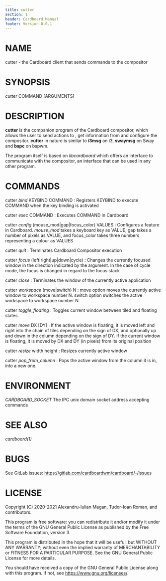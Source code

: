 ```yaml
---
title: cutter
section: 1
header: Cardboard Manual
footer: Version 0.0.1
---
```


# NAME
cutter - the Cardboard client that sends commands to the compositor

# SYNOPSIS
*cutter* COMMAND [ARGUMENTS]

# DESCRIPTION
**cutter** is the companion program of the Cardboard compositor, which allows
the user to send actions to , get information from and configure the compositor.
**cutter** in nature is similar to **i3msg** on i3, **swaymsg** on Sway and 
**bspc** on bspwm.

The program itself is based on *libcardboard* which offers an interface to communicate 
with the compositor, an interface that can be used in any other program.

# COMMANDS
cutter *bind* KEYBIND COMMAND 
:   Registers KEYBIND to execute COMMAND when the key binding is activated

cutter *exec* COMMAND
:   Executes COMMAND in Cardboard

cutter *config* (mouse_mod|gap|focus_color) VALUES
:   Configures a feature in Cardboard. *mouse_mod* takes a keyboard key as VALUE, 
    gap takes a number of pixels as VALUE, and focus_color takes three numbers representing 
    a colour as VALUES

cutter *quit*
:   Terminates Cardboard Compositor execution

cutter *focus* (left|right|up|down|cycle)
:   Changes the currently focused window in the direction indicated by the
    argument. In the case of cycle mode, the focus is changed in regard to
    the focus stack

cutter *close*
:   Terminates the window of the currently active application

cutter *workspace* (move|switch) N
:   move option moves the currently active window to workspace number N. 
    switch option switches the active workspace to workspace number N.

cutter *toggle_floating*
:   Toggles current window between tiled and floating states.

cutter *move* DX [DY]
:   If the active window is floating, it is moved left and right into the chain of 
    tiles depending on the sign of DX, and optionally up and down in the column 
    depending on the sign of DY. If the current window is floating, it is moved
    by DX and DY (in pixels) from its original position

cutter *resize* width height
:   Resizes currently active window

cutter *pop_from_column*
:   Pops the active window from the column it is in, into a new one.


# ENVIRONMENT
*CARDBOARD_SOCKET*
The IPC unix domain socket address accepting commands

# SEE ALSO
*cardboard(1)*

# BUGS
See GitLab issues: https://gitlab.com/cardboardwm/cardboard/-/issues

# LICENSE
Copyright (C) 2020-2021 Alexandru-Iulian Magan, Tudor-Ioan Roman, and contributors.

This program is free software: you can redistribute it and/or modify it under the terms of the
GNU General Public License as published by the Free Software Foundation, version 3.

This program is distributed in the hope that it will be useful, but WITHOUT ANY WARRANTY;
without even the implied warranty of MERCHANTABILITY or FITNESS FOR A PARTICULAR PURPOSE.
See the GNU General Public License for more details.

You should have received a copy of the GNU General Public License along with this program.
If not, see <https://www.gnu.org/licenses/>.

